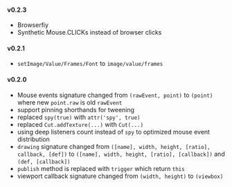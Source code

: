 #### v0.2.3
* Browserfiy 
* Synthetic Mouse.CLICKs instead of browser clicks

#### v0.2.1
* `setImage/Value/Frames/Font` to `image/value/frames`

#### v0.2.0
* Mouse events signature changed from `(rawEvent, point)` to `(point)` where new `point.raw` is old `rawEvent`
* support pinning shorthands for tweening
* replaced `spy(true)` with `attr('spy', true)`
* replaced `Cut.addTexture(...)` with `Cut(...)`
* using deep listeners count instead of `spy` to optimized mouse event distribution
* `drawing` signature changed from `([name], width, height, [ratio], callback, [def])` to `([name], width, height, [ratio], [callback])` and `(def, [callback])`
* `publish` method is replaced with `trigger` which return `this`
* viewport callback signature changed from `(width, height)` to `(viewbox)`
